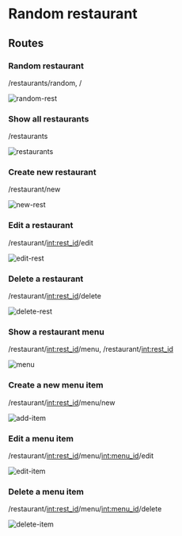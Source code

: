 # Random restaurant

## Routes

### Random restaurant
/restaurants/random, /

![random-rest](images/random-rest.png)

### Show all restaurants
/restaurants

![restaurants](images/restaurants.png)

### Create new restaurant
/restaurant/new

![new-rest](images/new-rest.png)

### Edit a restaurant
/restaurant/<int:rest_id>/edit

![edit-rest](images/edit-rest.png)

### Delete a restaurant
/restaurant/<int:rest_id>/delete

![delete-rest](images/delete-rest.png)

### Show a restaurant menu
/restaurant/<int:rest_id>/menu, /restaurant/<int:rest_id>

![menu](images/menu.png)

### Create a new menu item
/restaurant/<int:rest_id>/menu/new

![add-item](images/add-item.png)

### Edit a menu item
/restaurant/<int:rest_id>/menu/<int:menu_id>/edit

![edit-item](images/edit-item.png)

### Delete a menu item
/restaurant/<int:rest_id>/menu/<int:menu_id>/delete

![delete-item](images/delete-item.png)
